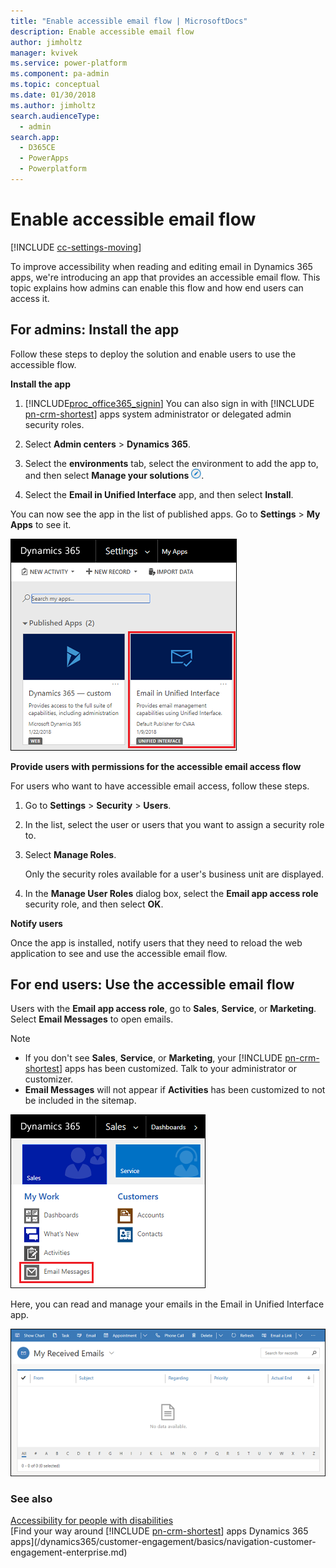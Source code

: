 ```yaml
---
title: "Enable accessible email flow | MicrosoftDocs"
description: Enable accessible email flow
author: jimholtz
manager: kvivek
ms.service: power-platform
ms.component: pa-admin
ms.topic: conceptual
ms.date: 01/30/2018
ms.author: jimholtz
search.audienceType: 
  - admin
search.app: 
  - D365CE
  - PowerApps
  - Powerplatform
---
```

# Enable accessible email flow

[!INCLUDE [cc-settings-moving](../includes/cc-settings-moving.md)] 

To improve accessibility when reading and editing email in Dynamics 365 apps, we're introducing an app that provides an accessible email flow. This topic explains how admins can enable this flow and how end users can access it.

## For admins: Install the app

Follow these steps to deploy the solution and enable users to use the accessible flow.

**Install the app**

1. [!INCLUDE[proc_office365_signin](../includes/proc-office365-signin.md)] You can also sign in with [!INCLUDE [pn-crm-shortest](../includes/pn-crm-shortest.md)] apps system administrator or delegated admin security roles.  
  
2. Select **Admin centers** > **Dynamics 365**.  

3. Select the **environments** tab, select the environment to add the app to, and then select **Manage your solutions** ![Manage your solutions](media/manage-solution.png "Manage your solutions").

4. Select the **Email in Unified Interface** app, and then select **Install**.  

You can now see the app in the list of published apps. Go to **Settings** > **My Apps** to see it.

![Email Unified Interface app published](media/email-unified-interface-app-published.png "Email Unified Interface app published")

**Provide users with permissions for the accessible email access flow**

For users who want to have accessible email access, follow these steps.

1.  Go to **Settings** > **Security** > **Users**.  
  
2.  In the list, select the user or users that you want to assign a security role to.  
  
3.  Select **Manage Roles**.  
  
    Only the security roles available for a user's business unit are displayed.  
  
4.  In the **Manage User Roles** dialog box, select the **Email app access role** security role, and then select **OK**.  

**Notify users**

Once the app is installed, notify users that they need to reload the web application to see and use the accessible email flow.

## For end users: Use the accessible email flow

Users with the **Email app access role**, go to **Sales**, **Service**, or **Marketing**. Select **Email Messages** to open emails.

> [!NOTE]
> - If you don't see **Sales**, **Service**, or **Marketing**, your [!INCLUDE [pn-crm-shortest](../includes/pn-crm-shortest.md)] apps has been customized. Talk to your administrator or customizer.
> - **Email Messages** will not appear if **Activities** has been customized to not be included in the sitemap.

![Select Email Messages](media/select-email-messages75.png "Select Email Messages")

Here, you can read and manage your emails in the Email in Unified Interface app.

![Email for Unified Interface](media/email-for-unified-interface.png "Email for Unified Interface")

### See also

[Accessibility for people with disabilities](/dynamics365/customer-engagement/basics/accessibility-people-with-disabilities.md)<br/>
[Find your way around [!INCLUDE [pn-crm-shortest](../includes/pn-crm-shortest.md)] apps Dynamics 365 apps](/dynamics365/customer-engagement/basics/navigation-customer-engagement-enterprise.md)
